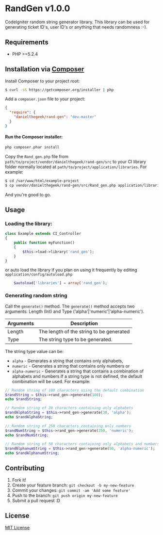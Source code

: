 # RandGen v1.0.0
CodeIgniter random string generator library.
This library can be used for generating ticket ID's, user ID's or anything that needs randomness :-).

## Requirements
* PHP >=5.2.4

## Installation via [Composer](http://getcomposer.org/)
Install Composer to your project root:

```bash
$ curl -sS https://getcomposer.org/installer | php
```
Add a `composer.json` file to your project:

```json
{
  "require": {
    "danielthegeek/rand-gen": "dev-master"
  }
}
```
#### Run the Composer installer:

```bash
php composer.phar install
```
Copy the `Rand_gen.php` file from `path/to/project/vendor/danielthegeek/rand-gen/src` to your CI library folder normally located at `path/to/project/application/libraries`. For example:

```bash
$ cd /var/www/html/example-project
$ cp vendor/danielthegeek/rand-gen/src/Rand_gen.php application/libraries
```
And you're good to go.

## Usage

### Loading the library:
```php
class Example extends CI_Controller 
{
    public function myFunction()
    {
        $this->load->library('rand_gen');
    }
}
 ```
or auto load the library if you plan on using it frequently by editing `application/config/autoload.php`
```php
    $autoload['libraries'] = array('rand_gen');
```
### Generating random string
Call the `generate()` method. The `generate()` method accepts two arguments: Length (Int)  and Type ('alpha'|'numeric'|'alpha-numeric').

Arguments | Description
--------- | -----------
Length  |   The length of the string to be generated
Type    |   The string type to be generated.

The string type value can be: 
* `alpha` - Generates a string that contains only alphabets, 
* `numeric` - Generates a string that contains only numbers or 
* `alpha-numeric` - Generates a string that contains a combination of alphabets and numbers
If a string type is not defined, the default combination will be used.
For example:
```php
// Random string of 100 characters using the default combination
$randString = $this->rand_gen->generate(100);
echo $randString;

// Random string of 30 characters containing only alphabets
$randAlphaString = $this->rand_gen->generate(30, 'alpha');
echo $randAlphaString;
    
// Random string of 250 characters containing only numbers
$randNumString = $this->rand_gen->generate(250, 'numeric');
echo $randNumString;
    
// Random string of 50 characters containing only alphabets and numbers
$randAlphanumString = $this->rand_gen->generate(50, 'alpha-numeric');
echo $randAlphanumString; 
```

## Contributing

1. Fork it!
2. Create your feature branch: `git checkout -b my-new-feature`
3. Commit your changes: `git commit -am 'Add some feature'`
4. Push to the branch: `git push origin my-new-feature`
5. Submit a pull request :D

## License

[MIT License](http://opensource.org/licenses/MIT)

